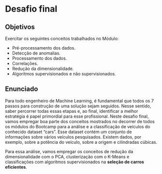 # Desafio final
## Objetivos
Exercitar os seguintes conceitos trabalhados no Módulo:

* Pré-processamento dos dados.
* Detecção de anomalias.
* Processamento dos dados.
* Correlações.
* Redução da dimensionalidade.
* Algoritmos supervisionados e não supervisionados.

## Enunciado
Para todo engenheiro de Machine Learning, é fundamental que todos os 7 passos para construção de uma solução sejam seguidos. Nesse sentido, saber percorrer todas essas etapas e, ao final, identificar a melhor estratégia é papel primordial para esse profissional. Neste desafio final, vamos empregar boa parte dos conceitos mostrados no decorrer de todos os módulos do Bootcamp para a análise e a classificação de veículos do conhecido dataset “cars”. Esse dataset contém um conjunto de informações sobre vários veículos pesquisados. Existem dados, por exemplo, sobre a potência do veículo, sobre a origem e cilindradas cúbicas.

Para essa análise, vamos empregar os conceitos de redução da dimensionalidade com o PCA, clusterização com o K-Means e classificações com algoritmos 
supervisionados na **seleção de carros eficientes**.
